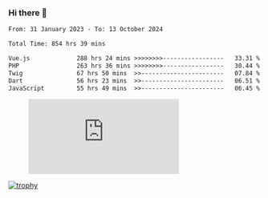 ### Hi there 👋
<!--START_SECTION:waka-->

```txt
From: 31 January 2023 - To: 13 October 2024

Total Time: 854 hrs 39 mins

Vue.js             288 hrs 24 mins >>>>>>>>-----------------   33.31 %
PHP                263 hrs 36 mins >>>>>>>>-----------------   30.44 %
Twig               67 hrs 50 mins  >>-----------------------   07.84 %
Dart               56 hrs 23 mins  >>-----------------------   06.51 %
JavaScript         55 hrs 49 mins  >>-----------------------   06.45 %
```

<!--END_SECTION:waka-->
<!-- 
- 🔭 I’m currently working on ...
- 🌱 I’m currently learning ...
- 👯 I’m looking to collaborate on ...
- 🤔 I’m looking for help with ...
- 💬 Ask me about ...
- 📫 How to reach me: ...
- 😄 Pronouns: ...
- ⚡ Fun fact: ... -->


<figure><embed src="https://wakatime.com/share/@jakihanif/43c5af78-a69f-4ced-8cfc-b0822aa9be8f.svg"></embed></figure>

[![trophy](https://github-profile-trophy.vercel.app/?username=jakihanif23&rank=-A,-A)](https://github.com/jakihanif23)
